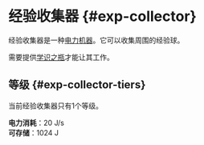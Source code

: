 # 经验收集器 {#exp-collector}

经验收集器是一种[电力机器](/Electric-Machines#machines)。它可以收集周围的经验球。

需要提供[学识之瓶](/Flask-of-Knowledge)才能让其工作。

## 等级 {#exp-collector-tiers}

当前经验收集器只有1个等级。

**电力消耗**：20 J/s  
**可存储**：1024 J  
